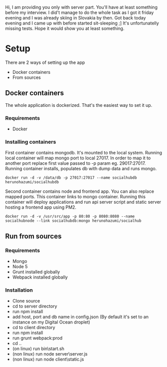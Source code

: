 Hi, I am providing you only with server part. You'll have at least something before my interview. I did't manage to do the whole task as I got it 
friday evening and I was already skiing in Slovakia by then. Got back today evening and I came up with before started sit-sleeping ;]
It's unfortunatelly missing tests. Hope it would show you at least something.

# Setup

There are 2 ways of setting up the app
- Docker containers
- From sources

## Docker containers

The whole application is dockerized. That's the easiest way to set it up.

### Requirements
- Docker

### Installing containers

First container contains mongodb. It's mounted to the local system. Running local container will map mongo port to local 27017.
In order to map it to another port replace first value passed to -p param eg. 29017:27017.
Running container installs, populates db with dump data and runs mongo.

    docker run -d -v /data/db -p 27017:27017 --name socialhubdb  herunohazumi/socialhubdb

Second container contains node and frontend app. You can also replace mapped ports. This container links to mongo container.
Running this container will deploy applications and run api server script and static server hosting a frontend app using PM2.

    docker run -d -v /usr/src/app -p 80:80 -p 8080:8080 --name socialhubnode --link socialhubdb:mongo herunohazumi/socialhub

## Run from sources

### Requirements
- Mongo
- Node 5
- Grunt installed globally
- Webpack installed globally

### Installation

- Clone source
- cd to server directory
- run npm install
- add host, port and db name in config.json (By default it's set to an instance on my Digital Ocean droplet)
- cd to client directory
- run npm install
- run grunt webpack:prod
- cd ..
- (on linux) run bin\start.sh
- (non linux) run node server\server.js
- (non linux) run node client\static.js